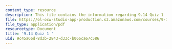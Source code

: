 ```yaml
---
content_type: resource
description: This file contains the information regarding 9.14 Quiz 1 .
file: https://ol-ocw-studio-app-production.s3.amazonaws.com/courses/9-14-brain-structure-and-its-origins-spring-2014/9c45a66d8d3b2843d33cb066ca67c586_MIT9_14S14_Quiz1.pdf
file_type: application/pdf
resourcetype: Document
title: '9.14 Quiz 1 '
uid: 9c45a66d-8d3b-2843-d33c-b066ca67c586
---
```

